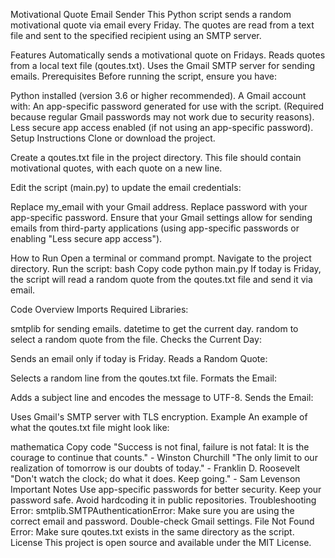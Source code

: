 Motivational Quote Email Sender
This Python script sends a random motivational quote via email every Friday. The quotes are read from a text file and sent to the specified recipient using an SMTP server.

Features
Automatically sends a motivational quote on Fridays.
Reads quotes from a local text file (qoutes.txt).
Uses the Gmail SMTP server for sending emails.
Prerequisites
Before running the script, ensure you have:

Python installed (version 3.6 or higher recommended).
A Gmail account with:
An app-specific password generated for use with the script. (Required because regular Gmail passwords may not work due to security reasons).
Less secure app access enabled (if not using an app-specific password).
Setup Instructions
Clone or download the project.

Create a qoutes.txt file in the project directory. This file should contain motivational quotes, with each quote on a new line.

Edit the script (main.py) to update the email credentials:

Replace my_email with your Gmail address.
Replace password with your app-specific password.
Ensure that your Gmail settings allow for sending emails from third-party applications (using app-specific passwords or enabling "Less secure app access").

How to Run
Open a terminal or command prompt.
Navigate to the project directory.
Run the script:
bash
Copy code
python main.py
If today is Friday, the script will read a random quote from the qoutes.txt file and send it via email.

Code Overview
Imports Required Libraries:

smtplib for sending emails.
datetime to get the current day.
random to select a random quote from the file.
Checks the Current Day:

Sends an email only if today is Friday.
Reads a Random Quote:

Selects a random line from the qoutes.txt file.
Formats the Email:

Adds a subject line and encodes the message to UTF-8.
Sends the Email:

Uses Gmail's SMTP server with TLS encryption.
Example
An example of what the qoutes.txt file might look like:

mathematica
Copy code
"Success is not final, failure is not fatal: It is the courage to continue that counts." - Winston Churchill
"The only limit to our realization of tomorrow is our doubts of today." - Franklin D. Roosevelt
"Don't watch the clock; do what it does. Keep going." - Sam Levenson
Important Notes
Use app-specific passwords for better security.
Keep your password safe. Avoid hardcoding it in public repositories.
Troubleshooting
Error: smtplib.SMTPAuthenticationError: Make sure you are using the correct email and password. Double-check Gmail settings.
File Not Found Error: Make sure qoutes.txt exists in the same directory as the script.
License
This project is open source and available under the MIT License.

